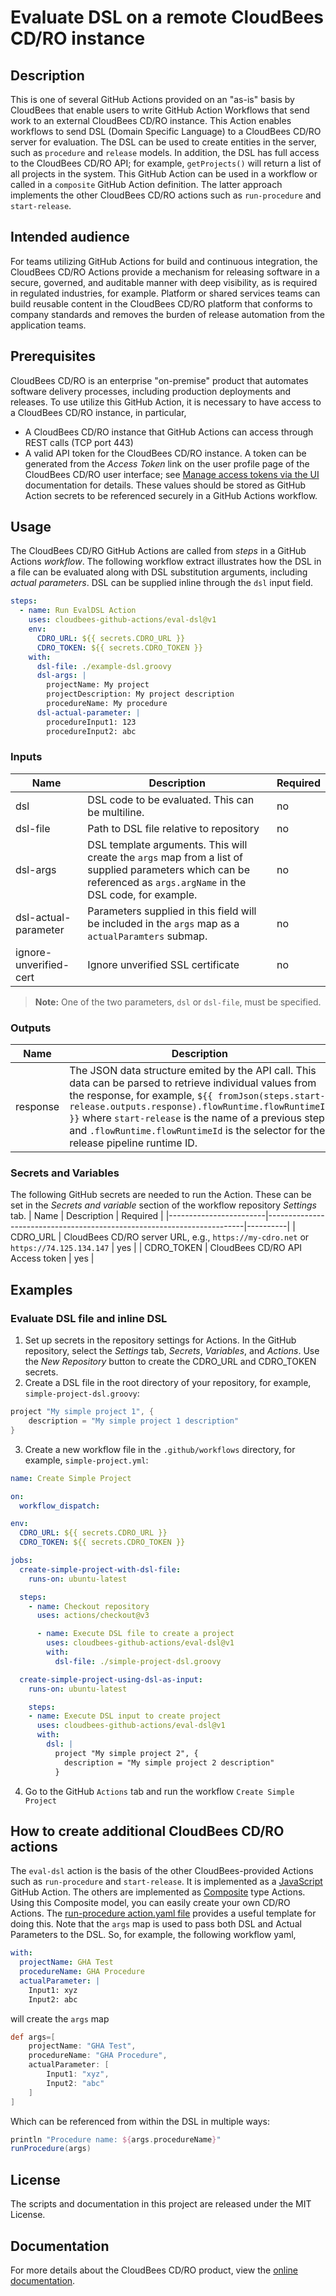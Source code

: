 # Evaluate DSL on a remote CloudBees CD/RO instance
## Description
This is one of several GitHub Actions provided on an "as-is" basis by CloudBees that enable users to write GitHub Action Workflows that send work to an external CloudBees CD/RO instance. This Action enables workflows to send DSL (Domain Specific Language) to a CloudBees CD/RO server for evaluation. The DSL can be used to create entities in the server, such as `procedure` and `release` models. In addition, the DSL has full access to the CloudBees CD/RO API; for example, `getProjects()` will return a list of all projects in the system. This GitHub Action can be used in a workflow or called in a `composite` GitHub Action definition. The latter approach implements the other CloudBees CD/RO actions such as `run-procedure` and `start-release`.
## Intended audience
For teams utilizing GitHub Actions for build and continuous integration, the CloudBees CD/RO Actions provide a mechanism for releasing software in a secure, governed, and auditable manner with deep visibility, as is required in regulated industries, for example. Platform or shared services teams can build reusable content in the CloudBees CD/RO platform that conforms to company standards and removes the burden of release automation from the application teams.
## Prerequisites
CloudBees CD/RO is an enterprise "on-premise" product that automates software delivery processes, including production deployments and releases. To use utilize this GitHub Action, it is necessary to have access to a CloudBees CD/RO instance, in particular, 
- A CloudBees CD/RO instance that GitHub Actions can access through REST calls (TCP port 443)
- A valid API token for the CloudBees CD/RO instance. A token can be generated from the _Access Token_ link on the user profile page of the CloudBees CD/RO user interface; see [Manage access tokens via the UI](https://docs.cloudbees.com/docs/cloudbees-cd/latest/intro/sign-in-cd#_manage_access_tokens_via_the_ui) documentation for details.
These values should be stored as GitHub Action secrets to be referenced securely in a GitHub Actions workflow.
## Usage
The CloudBees CD/RO GitHub Actions are called from _steps_ in a GitHub Actions _workflow_. The following workflow extract illustrates how the DSL in a file can be evaluated along with DSL substitution arguments, including _actual parameters_. DSL can be supplied inline through the `dsl` input field.
```yaml
steps:
  - name: Run EvalDSL Action
    uses: cloudbees-github-actions/eval-dsl@v1
    env:
      CDRO_URL: ${{ secrets.CDRO_URL }}
      CDRO_TOKEN: ${{ secrets.CDRO_TOKEN }}
    with:
      dsl-file: ./example-dsl.groovy
      dsl-args: |
        projectName: My project
        projectDescription: My project description
        procedureName: My procedure
      dsl-actual-parameter: |
        procedureInput1: 123
        procedureInput2: abc
```
### Inputs
| Name                   | Description                                                            | Required |
|------------------------|------------------------------------------------------------------------|----------|
| dsl                    | DSL code to be evaluated. This can be multiline.                       | no       |
| dsl-file               | Path to DSL file relative to repository                                | no       |
| dsl-args               | DSL template arguments. This will create the `args` map from a list of supplied parameters which can be referenced as `args.argName` in the DSL code, for example.           | no       |
| dsl-actual-parameter   | Parameters supplied in this field will be included in the `args` map as a `actualParamters` submap.   | no       |
| ignore-unverified-cert | Ignore unverified SSL certificate                                      | no       |
> **Note:**
> One of the two parameters, `dsl` or `dsl-file`, must be specified.
### Outputs
| Name                   | Description                                                            |
|------------------------|------------------------------------------------------------------------|
| response               | The JSON data structure emited by the API call. This data can be parsed to retrieve individual values from the response, for example, `${{ fromJson(steps.start-release.outputs.response).flowRuntime.flowRuntimeId }}` where `start-release` is the name of a previous step and `.flowRuntime.flowRuntimeId` is the selector for the release pipeline runtime ID. |
### Secrets and Variables
The following GitHub secrets are needed to run the Action. These can be set in the _Secrets and variable_ section of the workflow repository _Settings_ tab.
| Name                   | Description                                                            | Required |
|------------------------|------------------------------------------------------------------------|----------|
| CDRO_URL               | CloudBees CD/RO server URL, e.g., `https://my-cdro.net` or `https://74.125.134.147` | yes |
| CDRO_TOKEN             | CloudBees CD/RO API Access token                                       | yes      |
## Examples
### Evaluate DSL file and inline DSL
1. Set up secrets in the repository settings for Actions. In the GitHub repository, select the _Settings_ tab, _Secrets_, _Variables_, and _Actions_. Use the _New Repository_ button to create the CDRO_URL and CDRO_TOKEN secrets.
2. Create a DSL file in the root directory of your repository, for example, `simple-project-dsl.groovy`:
```groovy
project "My simple project 1", {
	description = "My simple project 1 description"
}
```
3. Create a new workflow file in the `.github/workflows` directory, for example, `simple-project.yml`:
```yaml
name: Create Simple Project

on:
  workflow_dispatch:

env:
  CDRO_URL: ${{ secrets.CDRO_URL }}
  CDRO_TOKEN: ${{ secrets.CDRO_TOKEN }}

jobs:
  create-simple-project-with-dsl-file:
    runs-on: ubuntu-latest

  steps:
    - name: Checkout repository
      uses: actions/checkout@v3

      - name: Execute DSL file to create a project
        uses: cloudbees-github-actions/eval-dsl@v1
        with:
          dsl-file: ./simple-project-dsl.groovy

  create-simple-project-using-dsl-as-input:
    runs-on: ubuntu-latest

    steps:
    - name: Execute DSL input to create project
      uses: cloudbees-github-actions/eval-dsl@v1
      with:
        dsl: |
          project "My simple project 2", {
            description = "My simple project 2 description"
          }
```
4. Go to the GitHub `Actions` tab and run the workflow `Create Simple Project`
## How to create additional CloudBees CD/RO actions
The `eval-dsl` action is the basis of the other CloudBees-provided Actions such as `run-procedure` and `start-release`. It is implemented as a [JavaScript](https://docs.github.com/en/actions/creating-actions/creating-a-javascript-action) GitHub Action. The others are implemented as [Composite](https://docs.github.com/en/actions/creating-actions/creating-a-composite-action) type Actions. Using this Composite model, you can easily create your own CD/RO Actions. The [run-procedure action.yaml file](https://github.com/cloudbees-github-actions/run-procedure/blob/main/action.yaml) provides a useful template for doing this. Note that the `args` map is used to pass both DSL and Actual Parameters to the DSL. So, for example, the following workflow yaml,
```yaml
with:
  projectName: GHA Test
  procedureName: GHA Procedure
  actualParameter: |
    Input1: xyz
    Input2: abc
```
will create the `args` map
```groovy
def args=[
	projectName: "GHA Test",
	procedureName: "GHA Procedure",
	actualParameter: [
		Input1: "xyz",
		Input2: "abc"
	]
]

```
Which can be referenced from within the DSL in multiple ways:
```groovy
println "Procedure name: ${args.procedureName}"
runProcedure(args)
```
## License
The scripts and documentation in this project are released under the MIT License.
## Documentation
For more details about the CloudBees CD/RO product, view the [online documentation](https://docs.cloudbees.com/docs/cloudbees-cd/latest/).
